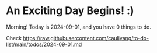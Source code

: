 # An Exciting Day Begins! :)

Morning! Today is 2024-09-01, and you have 0 things to do.

Check https://raw.githubusercontent.com/cauliyang/to-do-list/main/todos/2024-09-01.md
